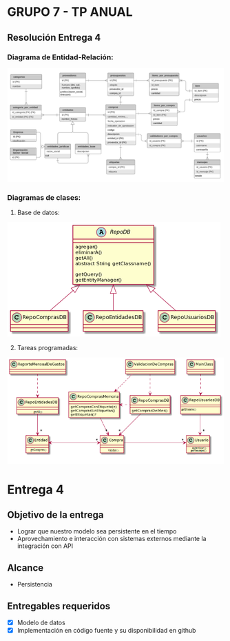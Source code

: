 # GRUPO 7 - TP ANUAL

## Resolución Entrega 4

### Diagrama de Entidad-Relación:
![DER](/Diagramas/Der.PNG)

### Diagramas de clases:

1. Base de datos:

![UML Repositorios](/Diagramas/uml_repos.PNG)

2. Tareas programadas:

![UML Tareas Programadas](/Diagramas/uml_tareasProgramadas.PNG) 

# Entrega 4

## Objetivo de la entrega
* Lograr que nuestro modelo sea persistente en el tiempo
* Aprovechamiento e interacción con sistemas externos mediante la integración con API

## Alcance
* Persistencia
  
## Entregables requeridos
- [x] Modelo de datos
- [x] Implementación en código fuente y su disponibilidad en github
